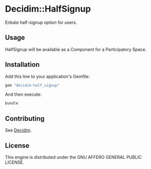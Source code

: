 # Decidim::HalfSignup

Enbale half-signup option for users.

## Usage

HalfSignup will be available as a Component for a Participatory
Space.

## Installation

Add this line to your application's Gemfile:

```ruby
gem "decidim-half_signup"
```

And then execute:

```bash
bundle
```

## Contributing

See [Decidim](https://github.com/decidim/decidim).

## License

This engine is distributed under the GNU AFFERO GENERAL PUBLIC LICENSE.
